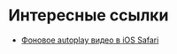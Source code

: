 # Интересные ссылки

* [Фоновое autoplay видео в iOS Safari](https://webkit.org/blog/6784/new-video-policies-for-ios/)
